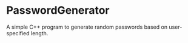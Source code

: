 # PasswordGenerator
A simple C++ program to generate random passwords based on user-specified length.
